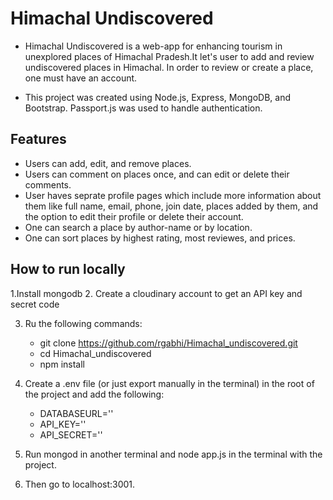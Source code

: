 # Himachal Undiscovered
- Himachal Undiscovered is a web-app for enhancing tourism in unexplored places of Himachal Pradesh.It let's user to add and review undiscovered places in Himachal.  In order to review or create a place, one must have an account.

- This project was created using Node.js, Express, MongoDB, and Bootstrap. Passport.js was used to handle authentication.

## Features
- Users can add, edit, and remove places.
- Users can comment on places once, and can edit or delete their comments.
- User haves seprate profile pages which include more information about them like full name, email, phone, join date, places added by them, and the option to edit their profile or delete their account.
- One can search a place by author-name or by location.
- One can sort places by highest rating, most reviewes, and prices.

## How to run locally
1.Install mongodb
2. Create a cloudinary account to get an API key and secret code

3. Ru the following commands:
   * git clone https://github.com/rgabhi/Himachal_undiscovered.git
   * cd Himachal_undiscovered
   * npm install
   
4. Create a .env file (or just export manually in the terminal) in the root of the project and add the following:

    * DATABASEURL='<url>'
    * API_KEY=''<key>
    * API_SECRET='<secret>'
5. Run mongod in another terminal and node app.js in the terminal with the project.

6. Then go to localhost:3001.





